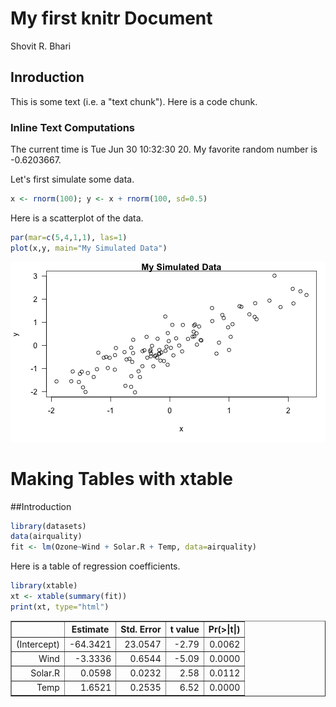 # My first knitr Document
Shovit R. Bhari

## Inroduction

This is some text (i.e. a "text chunk"). Here is a code chunk. 



### Inline Text Computations



The current time is Tue Jun 30 10:32:30 20. My favorite random number is -0.6203667.

Let's first simulate some data. 


```r
x <- rnorm(100); y <- x + rnorm(100, sd=0.5)
```

Here is a scatterplot of the data. 


```r
par(mar=c(5,4,1,1), las=1)
plot(x,y, main="My Simulated Data")
```

![plot of chunk scatterplot](figure/scatterplot-1.png)

# Making Tables with xtable

##Introduction


```r
library(datasets)
data(airquality)
fit <- lm(Ozone~Wind + Solar.R + Temp, data=airquality)
```

Here is a table of regression coefficients. 


```r
library(xtable)
xt <- xtable(summary(fit))
print(xt, type="html")
```

<!-- html table generated in R 3.6.3 by xtable 1.8-4 package -->
<!-- Tue Jun 30 10:32:30 2020 -->
<table border=1>
<tr> <th>  </th> <th> Estimate </th> <th> Std. Error </th> <th> t value </th> <th> Pr(&gt;|t|) </th>  </tr>
  <tr> <td align="right"> (Intercept) </td> <td align="right"> -64.3421 </td> <td align="right"> 23.0547 </td> <td align="right"> -2.79 </td> <td align="right"> 0.0062 </td> </tr>
  <tr> <td align="right"> Wind </td> <td align="right"> -3.3336 </td> <td align="right"> 0.6544 </td> <td align="right"> -5.09 </td> <td align="right"> 0.0000 </td> </tr>
  <tr> <td align="right"> Solar.R </td> <td align="right"> 0.0598 </td> <td align="right"> 0.0232 </td> <td align="right"> 2.58 </td> <td align="right"> 0.0112 </td> </tr>
  <tr> <td align="right"> Temp </td> <td align="right"> 1.6521 </td> <td align="right"> 0.2535 </td> <td align="right"> 6.52 </td> <td align="right"> 0.0000 </td> </tr>
   </table>

